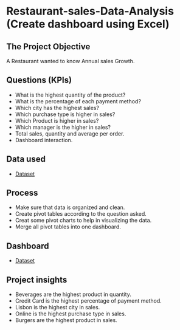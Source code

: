 # Restaurant-sales-Data-Analysis (Create dashboard using Excel)

## The Project Objective
A Restaurant wanted to know Annual sales Growth. 

## Questions (KPIs)
-	What is the highest quantity of the product?
-	What is the percentage of each payment method?
-	Which city has the highest sales?
-	Which purchase type is higher in sales?
-	Which Product is higher in sales?
-	Which manager is the higher in sales?
-	Total sales, quantity and average per order.
-	Dashboard interaction.
  
## Data used
- <a href="https://github.com/Abdelrhman-Atef/Restuarant-Data-Analysis/blob/main/Restaurant-sales-Data-analysis.xlsx">Dataset</a>

## Process
-	Make sure that data is organized and clean. 
-	Create pivot tables according to the question asked.
-	Creat some pivot charts to help in visualizing the data. 
-	Merge all pivot tables into one dashboard. 

## Dashboard  
- <a href="https://github.com/Abdelrhman-Atef/Restuarant-Data-Analysis/blob/main/Screenshot.png">Dataset</a>

## Project insights 
-	Beverages are the highest product in quantity.
-	Credit Card is the highest percentage of payment method.
-	Lisbon is the highest city in sales.
-	Online is the highest purchase type in sales.
- Burgers are the highest product in sales.

